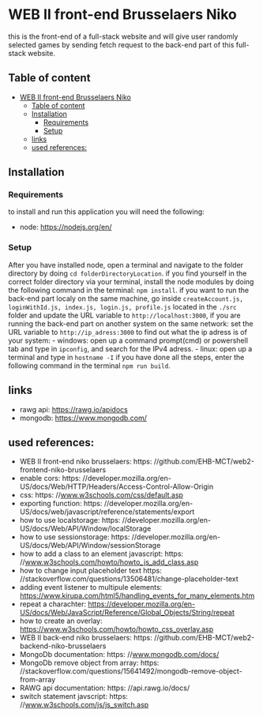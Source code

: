 # WEB II front-end Brusselaers Niko

this is the front-end of a full-stack website and will give user randomly selected games by sending fetch request to 
the back-end part of this full-stack website.

## Table of content
- [WEB II front-end Brusselaers Niko](#web-ii-front-end-brusselaers-niko)
  - [Table of content](#table-of-content)
  - [Installation](#installation)
    - [Requirements](#requirements)
    - [Setup](#setup)
  - [links](#links)
  - [used references:](#used-references)
## Installation
### Requirements
to install and run this application you will need the following:
  - node: https://nodejs.org/en/

### Setup
After you have installed node, open a terminal and navigate to the folder directory by doing `cd folderDirectoryLocation`.
if you find yourself in the correct folder directory via your terminal,
install the node modules by doing the following command in the terminal: `npm install`.
if you want to run the back-end part localy on the same machine,
go inside `createAccount.js, loginWithId.js, index.js, login.js, profile.js` located in the `./src` folder 
and update the URL variable to `http://localhost:3000`,
if you are running the back-end part on another system on the same network: set the URL variable to `http://ip_adress:3000`
to find out what the ip adress is of your system:
    - windows: open up a command prompt(cmd) or powershell tab and type in `ipconfig`, and search for the IPv4 adress.
    - linux: open up a terminal and type in `hostname -I`
if you have done all the steps, enter the following command in the terminal `npm run build`.
## links
  - rawg api: https://rawg.io/apidocs
  - mongodb: https://www.mongodb.com/

## used references:
  - WEB II front-end niko brusselaers: https: //github.com/EHB-MCT/web2-frontend-niko-brusselaers
  - enable cors: https: //developer.mozilla.org/en-US/docs/Web/HTTP/Headers/Access-Control-Allow-Origin
  - css: https: //www.w3schools.com/css/default.asp
  - exporting function: https: //developer.mozilla.org/en-US/docs/web/javascript/reference/statements/export
  - how to use localstorage: https: //developer.mozilla.org/en-US/docs/Web/API/Window/localStorage
  - how to use sessionstorage: https: //developer.mozilla.org/en-US/docs/Web/API/Window/sessionStorage
  - how to add a class to an element javascript: https: //www.w3schools.com/howto/howto_js_add_class.asp
  - how to change input placeholder text https: //stackoverflow.com/questions/13506481/change-placeholder-text
  - adding event listener to multipule elements: https://www.kirupa.com/html5/handling_events_for_many_elements.htm
  - repeat a charachter: https://developer.mozilla.org/en-US/docs/Web/JavaScript/Reference/Global_Objects/String/repeat
  - how to create an overlay: https://www.w3schools.com/howto/howto_css_overlay.asp
  - WEB II back-end niko brusselaers: https: //github.com/EHB-MCT/web2-backend-niko-brusselaers
  - MongoDb documentation: https: //www.mongodb.com/docs/
  - MongoDb remove object from array: https: //stackoverflow.com/questions/15641492/mongodb-remove-object-from-array
  - RAWG api documentation: https: //api.rawg.io/docs/
  - switch statement javscript: https: //www.w3schools.com/js/js_switch.asp
